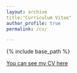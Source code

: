 ```yaml
---
layout: archive
title:"Curriculum Vitae"
author_profile: true
permalink: /cv/

---
```

{% include base_path %}

[You can see my CV here](/files/cv_letingz.pdf)

